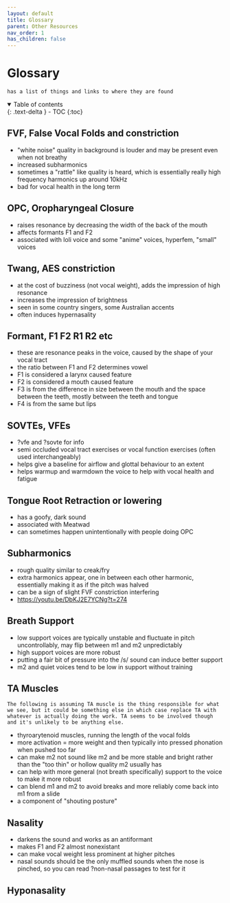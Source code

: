 ```yaml
---
layout: default
title: Glossary
parent: Other Resources
nav_order: 1
has_children: false
---
```


# Glossary
```
has a list of things and links to where they are found
```
<details open markdown="block">
  <summary>
    Table of contents
  </summary>
{: .text-delta }
- TOC
{:toc}
</details>

## FVF, False Vocal Folds and constriction
- "white noise" quality in background is louder and may be present even when not breathy
- increased subharmonics
- sometimes a "rattle" like quality is heard, which is essentially really high frequency harmonics up around 10kHz
- bad for vocal health in the long term 

## OPC, Oropharyngeal Closure
- raises resonance by decreasing the width of the back of the mouth
- affects formants F1 and F2
- associated with loli voice and some "anime" voices, hyperfem, "small" voices 

## Twang, AES constriction
- at the cost of buzziness (not vocal weight), adds the impression of high resonance
- increases the impression of brightness
- seen in some country singers, some Australian accents
- often induces hypernasality 

## Formant, F1 F2 R1 R2 etc
- these are resonance peaks in the voice, caused by the shape of your vocal tract
- the ratio between F1 and F2 determines vowel
- F1 is considered a larynx caused feature
- F2 is considered a mouth caused feature
- F3 is from the difference in size between the mouth and the space between the teeth, mostly between the teeth and tongue
- F4 is from the same but lips 

## SOVTEs, VFEs
- ?vfe and ?sovte for info
- semi occluded vocal tract exercises or vocal function exercises (often used interchangeably) 
- helps give a baseline for airflow and glottal behaviour to an extent
- helps warmup and warmdown the voice to help with vocal health and fatigue 

## Tongue Root Retraction or lowering
- has a goofy, dark sound
- associated with Meatwad
- can sometimes happen unintentionally with people doing OPC 

## Subharmonics
- rough quality similar to creak/fry
- extra harmonics appear, one in between each other harmonic, essentially making it as if the pitch was halved
- can be a sign of slight FVF constriction interfering
- https://youtu.be/DbKJ2E7YCNg?t=274 

## Breath Support
- low support voices are typically unstable and fluctuate in pitch uncontrollably, may flip between m1 and m2 unpredictably 
- high support voices are more robust
- putting a fair bit of pressure into the /s/ sound can induce better support
- m2 and quiet voices tend to be low in support without training 

## TA Muscles 
    The following is assuming TA muscle is the thing responsible for what we see, but it could be something else in which case replace TA with whatever is actually doing the work. TA seems to be involved though and it's unlikely to be anything else.
- thyroarytenoid muscles, running the length of the vocal folds
- more activation = more weight and then typically into pressed phonation when pushed too far
- can make m2 not sound like m2 and be more stable and bright rather than the "too thin" or hollow quality m2 usually has
- can help with more general (not breath specifically) support to the voice to make it more robust
- can blend m1 and m2 to avoid breaks and more reliably come back into m1 from a slide
- a component of "shouting posture" 

## Nasality
- darkens the sound and works as an antiformant
- makes F1 and F2 almost nonexistant
- can make vocal weight less prominent at higher pitches
- nasal sounds should be the only muffled sounds when the nose is pinched, so you can read ?non-nasal passages to test for it 

## Hyponasality
